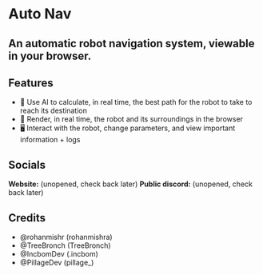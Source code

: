 # Auto Nav
## An automatic robot navigation system, viewable in your browser.

## Features
- 🤖 Use AI to calculate, in real time, the best path for the robot to take to reach its destination
- 📡 Render, in real time, the robot and its surroundings in the browser
- 🖥️ Interact with the robot, change parameters, and view important information + logs

## Socials
**Website:** (unopened, check back later)
**Public discord:** (unopened, check back later)

## Credits
- @rohanmishr (rohanmishra)
- @TreeBronch (TreeBronch)
- @IncbomDev (.incbom)
- @PillageDev (pillage_)

